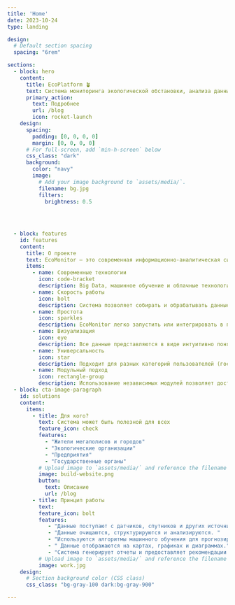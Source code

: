 ```yaml
---
title: 'Home'
date: 2023-10-24
type: landing

design:
  # Default section spacing
  spacing: "6rem"

sections:
  - block: hero
    content:
      title: EcoPlatform 🪴
      text: Cистема мониторинга экологической обстановки, анализа данных о загрязнении окружающей среды и предоставления рекомендаций по улучшению экологической ситуации
      primary_action:
        text: Подробнее
        url: /blog
        icon: rocket-launch
    design:
      spacing:
        padding: [0, 0, 0, 0]
        margin: [0, 0, 0, 0]
      # For full-screen, add `min-h-screen` below
      css_class: "dark"
      background:
        color: "navy"
        image:
          # Add your image background to `assets/media/`.
          filename: bg.jpg
          filters:
            brightness: 0.5
          

          
  
  - block: features
    id: features
    content:
      title: О проекте
      text: EcoMonitor — это современная информационно-аналитическая система, которая помогает решать экологические проблемы, предоставляя точные данные, аналитику и рекомендации.
      items:
        - name: Современные технологии
          icon: code-bracket
          description: Big Data, машинное обучение и облачные технологии обеспечивают высокую точность и скорость обработки данных.
        - name: Скорость работы
          icon: bolt
          description: Система позволяет собирать и обрабатывать данные и быстро получать результат
        - name: Простота
          icon: sparkles
          description: EcoMonitor легко запустить или интегрировать в предприятие 
        - name: Визуализация
          icon: eye
          description: Все данные представляются в виде интуитивно понятных диаграмм, графиков и показателей
        - name: Универсальность
          icon: star
          description: Подходит для разных категорий пользователей (государственные органы, предприятия, граждане).
        - name: Модульный подход
          icon: rectangle-group
          description: Использование независимых модулей позволяет достичь высокой производительности и точных данных
  - block: cta-image-paragraph
    id: solutions
    content:
      items:
        - title: Для кого?
          text: Система может быть полезной для всех
          feature_icon: check
          features:
            - "Жители мегаполисов и городов"
            - "Экологические организации"
            - "Предприятия"
            - "Государственные органы"
          # Upload image to `assets/media/` and reference the filename here
          image: build-website.png
          button:
            text: Описание
            url: /blog
        - title: Принцип работы
          text: 
          feature_icon: bolt
          features:
             - "Данные поступают с датчиков, спутников и других источников в реальном времени."
             - "Данные очищаются, структурируются и анализируются. "
             - "Используются алгоритмы машинного обучения для прогнозирования. "
             - " Данные отображаются на картах, графиках и диаграммах."
             - "Система генерирует отчеты и предоставляет рекомендации на основе анализа."
          # Upload image to `assets/media/` and reference the filename here
          image: work.jpg
    design:
      # Section background color (CSS class)
      css_class: "bg-gray-100 dark:bg-gray-900"

---
```

